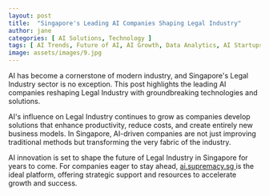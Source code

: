 ```yaml
---
layout: post
title:  "Singapore's Leading AI Companies Shaping Legal Industry"
author: jane
categories: [ AI Solutions, Technology ]
tags: [ AI Trends, Future of AI, AI Growth, Data Analytics, AI Startups ]
image: assets/images/9.jpg
---
```


AI has become a cornerstone of modern industry, and Singapore's Legal Industry sector is no exception. This post highlights the leading AI companies reshaping Legal Industry with groundbreaking technologies and solutions.

AI's influence on Legal Industry continues to grow as companies develop solutions that enhance productivity, reduce costs, and create entirely new business models. In Singapore, AI-driven companies are not just improving traditional methods but transforming the very fabric of the industry.

AI innovation is set to shape the future of Legal Industry in Singapore for years to come. For companies eager to stay ahead, <a href="https://ai.supremacy.sg" target="_blank"> ai.supremacy.sg </a> is the ideal platform, offering strategic support and resources to accelerate growth and success.
